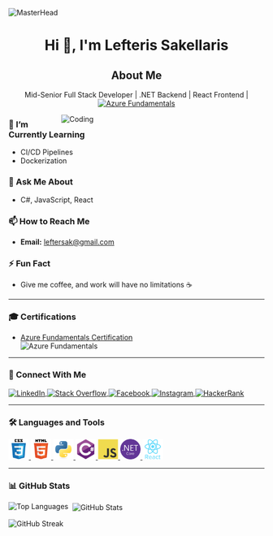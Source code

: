 ![MasterHead]([https://github.com/leftersak/leftersak/blob/main/coding-image.jpg](https://raw.githubusercontent.com/leftersak/leftersak/refs/heads/main/DALL%C2%B7E%202025-02-09%2021.49.10%20-%20A%20futuristic%20workspace%20setup%20with%20multiple%20monitors%20displaying%20lines%20of%20code%2C%20a%20sleek%20mechanical%20keyboard%2C%20and%20a%20glowing%20RGB%20mouse.%20The%20background%20fea.webp))

<h1 align="center">Hi 👋, I'm Lefteris Sakellaris</h1>

<h2 align="center">About Me</h2>
<p align="center">
  Mid-Senior Full Stack Developer | .NET Backend | React Frontend | 
  <a href="https://learn.microsoft.com/el-gr/users/lefterissakellaris-4919/credentials/4bf27ccf7b2f6e8b?ref=https%3A%2F%2Fwww.linkedin.com%2F" target="_blank" rel="noreferrer">
    <img src="https://img.icons8.com/fluency/48/azure-1.png" alt="Azure Fundamentals" width="24" height="24"/>
  </a>
</p>

<img align="right" alt="Coding" width="400" src="https://cdn.dribbble.com/users/1162077/screenshots/3848914/programmer.gif">

### 🌱 I’m Currently Learning
- CI/CD Pipelines
- Dockerization

### 💬 Ask Me About
- C#, JavaScript, React

### 📫 How to Reach Me
- **Email:** [leftersak@gmail.com](mailto:leftersak@gmail.com)

### ⚡ Fun Fact
- Give me coffee, and work will have no limitations ☕

---

### 🎓 Certifications

- [Azure Fundamentals Certification](https://learn.microsoft.com/el-gr/users/lefterissakellaris-4919/credentials/4bf27ccf7b2f6e8b?ref=https%3A%2F%2Fwww.linkedin.com%2F)  
  <img src="https://img.icons8.com/fluency/48/azure-1.png" alt="Azure Fundamentals" width="24" height="24"/>


---

### 🚀 Connect With Me

<p align="left">
  <a href="https://www.linkedin.com/in/lefteris-sakellaris-896696251/" target="_blank" rel="noreferrer">
    <img align="center" src="https://raw.githubusercontent.com/rahuldkjain/github-profile-readme-generator/master/src/images/icons/Social/linked-in-alt.svg" alt="LinkedIn" height="30" width="40"/>
  </a>
  <a href="https://stackoverflow.com/users/21417241/lefteris-sakell12" target="_blank" rel="noreferrer">
    <img align="center" src="https://raw.githubusercontent.com/rahuldkjain/github-profile-readme-generator/master/src/images/icons/Social/stack-overflow.svg" alt="Stack Overflow" height="30" width="40"/>
  </a>
  <a href="https://www.facebook.com/lefteris.sakellaris.1" target="_blank" rel="noreferrer">
    <img align="center" src="https://raw.githubusercontent.com/rahuldkjain/github-profile-readme-generator/master/src/images/icons/Social/facebook.svg" alt="Facebook" height="30" width="40"/>
  </a>
  <a href="https://www.instagram.com/lefterissakellaris/" target="_blank" rel="noreferrer">
    <img align="center" src="https://raw.githubusercontent.com/rahuldkjain/github-profile-readme-generator/master/src/images/icons/Social/instagram.svg" alt="Instagram" height="30" width="40"/>
  </a>
  <a href="https://www.hackerrank.com/leftersak" target="_blank" rel="noreferrer">
    <img align="center" src="https://raw.githubusercontent.com/rahuldkjain/github-profile-readme-generator/master/src/images/icons/Social/hackerrank.svg" alt="HackerRank" height="30" width="40"/>
  </a>
</p>

---

### 🛠️ Languages and Tools

<p align="left">
  <a href="https://www.w3schools.com/css/" target="_blank" rel="noreferrer">
    <img src="https://raw.githubusercontent.com/devicons/devicon/master/icons/css3/css3-original-wordmark.svg" alt="CSS3" width="40" height="40"/>
  </a>
  <a href="https://www.w3.org/html/" target="_blank" rel="noreferrer">
    <img src="https://raw.githubusercontent.com/devicons/devicon/master/icons/html5/html5-original-wordmark.svg" alt="HTML5" width="40" height="40"/>
  </a>
  <a href="https://www.python.org" target="_blank" rel="noreferrer">
    <img src="https://raw.githubusercontent.com/devicons/devicon/master/icons/python/python-original.svg" alt="Python" width="40" height="40"/>
  </a>
  <a href="https://learn.microsoft.com/en-us/dotnet/csharp/" target="_blank" rel="noreferrer">
    <img src="https://raw.githubusercontent.com/devicons/devicon/master/icons/csharp/csharp-original.svg" alt="C#" width="40" height="40"/>
  </a>
  <a href="https://developer.mozilla.org/en-US/docs/Web/JavaScript" target="_blank" rel="noreferrer">
    <img src="https://raw.githubusercontent.com/devicons/devicon/master/icons/javascript/javascript-original.svg" alt="JavaScript" width="40" height="40"/>
  </a>
  <a href="https://dotnet.microsoft.com/" target="_blank" rel="noreferrer">
    <img src="https://raw.githubusercontent.com/devicons/devicon/master/icons/dotnetcore/dotnetcore-original.svg" alt=".NET" width="40" height="40"/>
  </a>
  <a href="https://reactjs.org/" target="_blank" rel="noreferrer">
    <img src="https://raw.githubusercontent.com/devicons/devicon/master/icons/react/react-original-wordmark.svg" alt="React" width="40" height="40"/>
  </a>
</p>

---

### 📊 GitHub Stats

<p>
  <img align="left" src="https://github-readme-stats.vercel.app/api/top-langs?username=leftersak&show_icons=true&locale=en&layout=compact" alt="Top Languages" />
</p>

<p>&nbsp;
  <img align="center" src="https://github-readme-stats.vercel.app/api?username=leftersak&show_icons=true&locale=en" alt="GitHub Stats" />
</p>

<p>
  <img align="center" src="https://github-readme-streak-stats.herokuapp.com/?user=leftersak" alt="GitHub Streak" />
</p>
